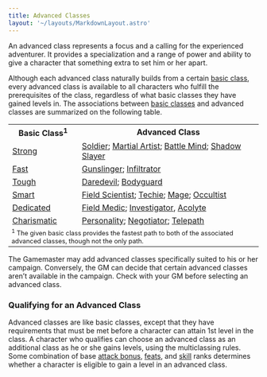 ```yaml
---
title: Advanced Classes
layout: '~/layouts/MarkdownLayout.astro'
---
```

An advanced class represents a focus and a calling for the experienced
adventurer. It provides a specialization and a range of power and ability to
give a character that something extra to set him or her apart.

Although each advanced class naturally builds from a certain [basic class](/modern.d20.srd/basics), every advanced class is available to all
characters who fulfill the prerequisites of the class, regardless of what
basic classes they have gained levels in. The associations between [basic classes](/modern.d20.srd/basics) and advanced classes are summarized on the
following table.


<table> <tr><th>Basic Class<sup>1</sup></th><th>Advanced Class</th></tr> <tr><td><a href="/modern.d20.srd/classes/basic/strong.hero">Strong</a></td> <td><a href="/modern.d20.srd/classes/advanced/soldier">Soldier</a>; <a href="/modern.d20.srd/classes/advanced/martial.artist">Martial Artist</a>; <a href="/modern.d20.srd/classes/advanced/battle.mind">Battle Mind</a>; <a href="/modern.d20.srd/classes/advanced/shadow.slayer">Shadow Slayer</a></td></tr> <tr class="shaded"><td><a href="/modern.d20.srd/classes/basic/fast.hero">Fast</a></td> <td><a href="/modern.d20.srd/classes/advanced/gunslinger">Gunslinger</a>; <a href="/modern.d20.srd/classes/advanced/infiltrator">Infiltrator</a></td></tr> <tr><td><a href="/modern.d20.srd/classes/basic/tough.hero">Tough</a></td> <td><a href="/modern.d20.srd/classes/advanced/daredevil">Daredevil</a>; <a href="/modern.d20.srd/classes/advanced/bodyguard">Bodyguard</a></td></tr> <tr class="shaded"><td><a href="/modern.d20.srd/classes/basic/smart.hero">Smart</a></td> <td><a href="/modern.d20.srd/classes/advanced/field.scientist">Field Scientist</a>; <a href="/modern.d20.srd/classes/advanced/techie">Techie</a>; <a href="/modern.d20.srd/classes/advanced/mage">Mage</a>; <a href="/modern.d20.srd/classes/advanced/occultist">Occultist</a></td></tr> <tr><td><a href="/modern.d20.srd/classes/basic/dedicated.hero">Dedicated</a></td> <td><a href="/modern.d20.srd/classes/advanced/field.medic">Field Medic</a>; <a href="/modern.d20.srd/classes/advanced/investigator">Investigator</a>, <a href="/modern.d20.srd/classes/advanced/acolyte">Acolyte</a></td></tr> <tr class="shaded"><td><a href="/modern.d20.srd/classes/basic/charismatic.hero">Charismatic</a></td> <td><a href="/modern.d20.srd/classes/advanced/personality">Personality</a>; <a href="/modern.d20.srd/classes/advanced/negotiator">Negotiator</a>; <a href="/modern.d20.srd/classes/advanced/telepath">Telepath</a></td></tr> <tr><td colspan="2" style="font-size:.8em"><sup>1</sup> The given basic class provides the fastest path to both of the associated advanced classes, though not the only path.</td></tr> </table>



The Gamemaster may add advanced classes specifically suited to his or her
campaign. Conversely, the GM can decide that certain advanced classes aren’t
available in the campaign. Check with your GM before selecting an advanced
class.

### Qualifying for an Advanced Class

Advanced classes are like basic classes, except that they have requirements
that must be met before a character can attain 1st level in the class. A
character who qualifies can choose an advanced class as an additional class as
he or she gains levels, using the multiclassing rules. Some combination of
base [attack bonus](/modern.d20.srd/combat/attack.bonus),
[feats](/modern.d20.srd/feats), and [skill](/modern.d20.srd/skills) ranks
determines whether a character is eligible to gain a level in an advanced
class.

